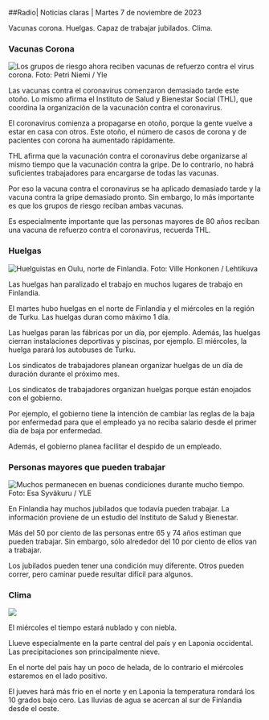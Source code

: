##Radio\| Noticias claras \| Martes 7 de noviembre de 2023

Vacunas corona. Huelgas. Capaz de trabajar jubilados. Clima.

### Vacunas Corona

![Los grupos de riesgo ahora reciben vacunas de refuerzo contra el virus corona. Foto: Petri Niemi / Yle](https://images.cdn.yle.fi/image/upload/c_crop,h_2266,w_4027,x_0,y_0/ar_1.7777777777777777,c_fill,g_faces,h_675,w_1200/dpr_1.0/q_auto:eco/f_auto/fl_lossy/v1675253861/39-99789363046bc0166b4)

Las vacunas contra el coronavirus comenzaron demasiado tarde este otoño. Lo mismo afirma el Instituto de Salud y Bienestar Social (THL), que coordina la organización de la vacunación contra el coronavirus.

El coronavirus comienza a propagarse en otoño, porque la gente vuelve a estar en casa con otros. Este otoño, el número de casos de corona y de pacientes con corona ha aumentado rápidamente.

THL afirma que la vacunación contra el coronavirus debe organizarse al mismo tiempo que la vacunación contra la gripe. De lo contrario, no habrá suficientes trabajadores para encargarse de todas las vacunas.

Por eso la vacuna contra el coronavirus se ha aplicado demasiado tarde y la vacuna contra la gripe demasiado pronto. Sin embargo, lo más importante es que los grupos de riesgo reciban ambas vacunas.

Es especialmente importante que las personas mayores de 80 años reciban una vacuna de refuerzo contra el coronavirus, recuerda THL.

### Huelgas

![Huelguistas en Oulu, norte de Finlandia. Foto: Ville Honkonen / Lehtikuva](https://images.cdn.yle.fi/image/upload/c_crop,h_2880,w_5120,x_0,y_533/ar_1.7777777777777777,c_fill,g_faces,h_675,w_1200/dpr_1.0/q_auto:eco/f_auto/fl_lossy/v1699368229/39-11968696549f7933eb81)

Las huelgas han paralizado el trabajo en muchos lugares de trabajo en Finlandia.

El martes hubo huelgas en el norte de Finlandia y el miércoles en la región de Turku. Las huelgas duran como máximo 1 día.

Las huelgas paran las fábricas por un día, por ejemplo. Además, las huelgas cierran instalaciones deportivas y piscinas, por ejemplo. El miércoles, la huelga parará los autobuses de Turku.

Los sindicatos de trabajadores planean organizar huelgas de un día de duración durante el próximo mes.

Los sindicatos de trabajadores organizan huelgas porque están enojados con el gobierno.

Por ejemplo, el gobierno tiene la intención de cambiar las reglas de la baja por enfermedad para que el empleado ya no reciba salario desde el primer día de baja por enfermedad.

Además, el gobierno planea facilitar el despido de un empleado.

### Personas mayores que pueden trabajar

![Muchos permanecen en buenas condiciones durante mucho tiempo. Foto: Esa Syväkuru / YLE](https://images.cdn.yle.fi/image/upload/c_crop,h_3375,w_6000,x_0,y_47/ar_1.7777777777777777,c_fill,g_faces,h_675,w_1200/dpr_1.0/q_auto:eco/f_auto/fl_lossy/v1568642672/39-5915475d7f9625891ee)

En Finlandia hay muchos jubilados que todavía pueden trabajar. La información proviene de un estudio del Instituto de Salud y Bienestar.

Más del 50 por ciento de las personas entre 65 y 74 años estiman que pueden trabajar. Sin embargo, sólo alrededor del 10 por ciento de ellos van a trabajar.

Los jubilados pueden tener una condición muy diferente. Otros pueden correr, pero caminar puede resultar difícil para algunos.

### Clima

![](https://images.cdn.yle.fi/image/upload/c_crop,h_1080,w_1919,x_0,y_0/ar_1.7777777777777777,c_fill,g_faces,h_675,w_1200/dpr_1.0/q_auto:eco/f_auto/fl_lossy/v1699373925/39-1197270654a63406a4f5)

El miércoles el tiempo estará nublado y con niebla.

Llueve especialmente en la parte central del país y en Laponia occidental. Las precipitaciones son principalmente nieve.

En el norte del país hay un poco de helada, de lo contrario el miércoles estaremos en el lado positivo.

El jueves hará más frío en el norte y en Laponia la temperatura rondará los 10 grados bajo cero. Las lluvias de agua se acercan al sur de Finlandia desde el oeste.